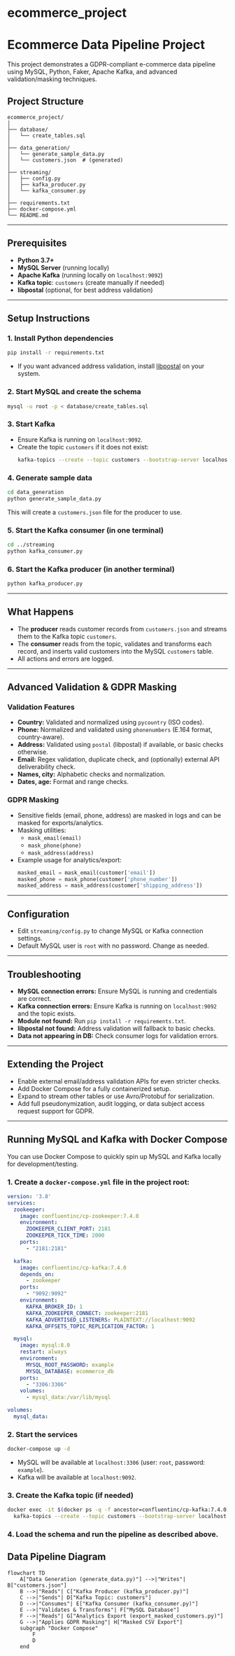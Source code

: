 # ecommerce_project

# Ecommerce Data Pipeline Project

This project demonstrates a GDPR-compliant e-commerce data pipeline using MySQL, Python, Faker, Apache Kafka, and advanced validation/masking techniques.


## Project Structure

```
ecommerce_project/
│
├── database/
│   └── create_tables.sql
│
├── data_generation/
│   └── generate_sample_data.py
│   └── customers.json  # (generated)
│
├── streaming/
│   ├── config.py
│   ├── kafka_producer.py
│   └── kafka_consumer.py
│
├── requirements.txt
├── docker-compose.yml
└── README.md
```

---

## Prerequisites
- **Python 3.7+**
- **MySQL Server** (running locally)
- **Apache Kafka** (running locally on `localhost:9092`)
- **Kafka topic**: `customers` (create manually if needed)
- **libpostal** (optional, for best address validation)

---

## Setup Instructions

### 1. Install Python dependencies
```bash
pip install -r requirements.txt
```
- If you want advanced address validation, install [libpostal](https://github.com/openvenues/libpostal) on your system.

### 2. Start MySQL and create the schema
```bash
mysql -u root -p < database/create_tables.sql
```

### 3. Start Kafka
- Ensure Kafka is running on `localhost:9092`.
- Create the topic `customers` if it does not exist:
  ```bash
  kafka-topics --create --topic customers --bootstrap-server localhost:9092 --partitions 1 --replication-factor 1
  ```

### 4. Generate sample data
```bash
cd data_generation
python generate_sample_data.py
```
This will create a `customers.json` file for the producer to use.

### 5. Start the Kafka consumer (in one terminal)
```bash
cd ../streaming
python kafka_consumer.py
```

### 6. Start the Kafka producer (in another terminal)
```bash
python kafka_producer.py
```

---

## What Happens
- The **producer** reads customer records from `customers.json` and streams them to the Kafka topic `customers`.
- The **consumer** reads from the topic, validates and transforms each record, and inserts valid customers into the MySQL `customers` table.
- All actions and errors are logged.

---

## Advanced Validation & GDPR Masking

### Validation Features
- **Country:** Validated and normalized using `pycountry` (ISO codes).
- **Phone:** Normalized and validated using `phonenumbers` (E.164 format, country-aware).
- **Address:** Validated using `postal` (libpostal) if available, or basic checks otherwise.
- **Email:** Regex validation, duplicate check, and (optionally) external API deliverability check.
- **Names, city:** Alphabetic checks and normalization.
- **Dates, age:** Format and range checks.

### GDPR Masking
- Sensitive fields (email, phone, address) are masked in logs and can be masked for exports/analytics.
- Masking utilities:
  - `mask_email(email)`
  - `mask_phone(phone)`
  - `mask_address(address)`
- Example usage for analytics/export:
  ```python
  masked_email = mask_email(customer['email'])
  masked_phone = mask_phone(customer['phone_number'])
  masked_address = mask_address(customer['shipping_address'])
  ```

---

## Configuration
- Edit `streaming/config.py` to change MySQL or Kafka connection settings.
- Default MySQL user is `root` with no password. Change as needed.

---

## Troubleshooting
- **MySQL connection errors:** Ensure MySQL is running and credentials are correct.
- **Kafka connection errors:** Ensure Kafka is running on `localhost:9092` and the topic exists.
- **Module not found:** Run `pip install -r requirements.txt`.
- **libpostal not found:** Address validation will fallback to basic checks.
- **Data not appearing in DB:** Check consumer logs for validation errors.

---

## Extending the Project
- Enable external email/address validation APIs for even stricter checks.
- Add Docker Compose for a fully containerized setup.
- Expand to stream other tables or use Avro/Protobuf for serialization.
- Add full pseudonymization, audit logging, or data subject access request support for GDPR.

---

## Running MySQL and Kafka with Docker Compose

You can use Docker Compose to quickly spin up MySQL and Kafka locally for development/testing.

### 1. Create a `docker-compose.yml` file in the project root:

```yaml
version: '3.8'
services:
  zookeeper:
    image: confluentinc/cp-zookeeper:7.4.0
    environment:
      ZOOKEEPER_CLIENT_PORT: 2181
      ZOOKEEPER_TICK_TIME: 2000
    ports:
      - "2181:2181"

  kafka:
    image: confluentinc/cp-kafka:7.4.0
    depends_on:
      - zookeeper
    ports:
      - "9092:9092"
    environment:
      KAFKA_BROKER_ID: 1
      KAFKA_ZOOKEEPER_CONNECT: zookeeper:2181
      KAFKA_ADVERTISED_LISTENERS: PLAINTEXT://localhost:9092
      KAFKA_OFFSETS_TOPIC_REPLICATION_FACTOR: 1

  mysql:
    image: mysql:8.0
    restart: always
    environment:
      MYSQL_ROOT_PASSWORD: example
      MYSQL_DATABASE: ecommerce_db
    ports:
      - "3306:3306"
    volumes:
      - mysql_data:/var/lib/mysql

volumes:
  mysql_data:
```

### 2. Start the services
```bash
docker-compose up -d
```

- MySQL will be available at `localhost:3306` (user: `root`, password: `example`).
- Kafka will be available at `localhost:9092`.

### 3. Create the Kafka topic (if needed)
```bash
docker exec -it $(docker ps -q -f ancestor=confluentinc/cp-kafka:7.4.0) \
  kafka-topics --create --topic customers --bootstrap-server localhost:9092 --partitions 1 --replication-factor 1
```

### 4. Load the schema and run the pipeline as described above.





## Data Pipeline Diagram

```mermaid
flowchart TD
    A["Data Generation (generate_data.py)"] -->|"Writes"| B["customers.json"]
    B -->|"Reads"| C["Kafka Producer (kafka_producer.py)"]
    C -->|"Sends"| D["Kafka Topic: customers"]
    D -->|"Consumes"| E["Kafka Consumer (kafka_consumer.py)"]
    E -->|"Validates & Transforms"| F["MySQL Database"]
    F -->|"Reads"| G["Analytics Export (export_masked_customers.py)"]
    G -->|"Applies GDPR Masking"| H["Masked CSV Export"]
    subgraph "Docker Compose"
        F
        D
    end
```
